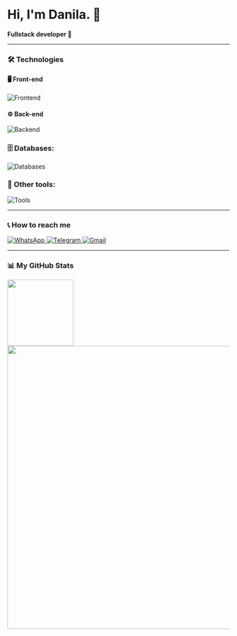 <h1 align="left">
  <br>
  Hi, I'm Danila. 👋
</h1>

<p align="left">
  <strong>Fullstack developer </strong> 🚀
</p>

---

### 🛠️ Technologies

#### 🖥️ Front-end
<p align="left">
  <img src="https://skillicons.dev/icons?i=javascript,typescript,react,vue,nextjs,tailwindcss,webpack,vite" alt="Frontend" />
</p>

#### ⚙️ Back-end
<p align="left">
  <img src="https://skillicons.dev/icons?i=nodejs,express,python" alt="Backend" />
</p>

### 🗄️ Databases:
<p align="left">
  <img src="https://skillicons.dev/icons?i=postgresql" alt="Databases" />
</p>

### 👾 Other tools:
<p align="left">
  <img src="https://skillicons.dev/icons?i=figma,git,github" alt="Tools" />
</p>

---

### 📞 How to reach me

<p align="left">
  <a href="https://wa.me/89605162371" target="_blank">
    <img src="https://img.shields.io/badge/WhatsApp-25d366?style=for-the-badge&logo=whatsapp&logoColor=white" alt="WhatsApp" />
  </a>
  <a href="https://t.me/furyyxx" target="_blank">
    <img src="https://img.shields.io/badge/Telegram-26A5E4?style=for-the-badge&logo=telegram&logoColor=white" alt="Telegram" />
  </a>
  <a href="mailto:emelchenko1997@yandex.ru">
    <img src="https://img.shields.io/badge/Yandex.mail-FFA500?style=for-the-badge&logo=yandex&logoColor=white" alt="Gmail" />
  </a>
</p>

---

### 📊 My GitHub Stats

<p align="left">
  <img src="http://github-profile-summary-cards.vercel.app/api/cards/repos-per-language?username=DanilaEmelchenko&theme=2077" width="auto" height="150">
  <img src="http://github-profile-summary-cards.vercel.app/api/cards/profile-details?username=DanilaEmelchenko&theme=2077" width="642" height="auto">
</p>
